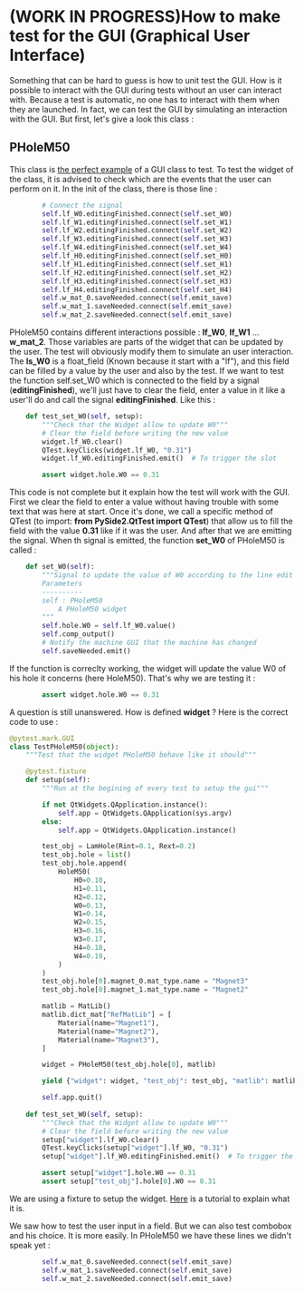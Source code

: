# (WORK IN PROGRESS)How to make test for the GUI (Graphical User Interface)

Something that can be hard to guess is how to unit test the GUI. How is it possible to interact with the GUI during tests without an user can interact with. Because a test is
automatic, no one has to interact with them when they are launched. In fact, we can test the GUI by simulating an interaction with the GUI. But first, let's give a look this class :

## PHoleM50

This class is [the perfect example](https://github.com/Eomys/pyleecan/blob/master/pyleecan/GUI/Dialog/DMachineSetup/SMHoleMag/PHoleM50/PHoleM50.py) of a GUI class to test.
To test the widget of the class, it is advised to check which are the events that the user can perform on it. In the init of the class, there is those line :

```py
        # Connect the signal
        self.lf_W0.editingFinished.connect(self.set_W0)
        self.lf_W1.editingFinished.connect(self.set_W1)
        self.lf_W2.editingFinished.connect(self.set_W2)
        self.lf_W3.editingFinished.connect(self.set_W3)
        self.lf_W4.editingFinished.connect(self.set_W4)
        self.lf_H0.editingFinished.connect(self.set_H0)
        self.lf_H1.editingFinished.connect(self.set_H1)
        self.lf_H2.editingFinished.connect(self.set_H2)
        self.lf_H3.editingFinished.connect(self.set_H3)
        self.lf_H4.editingFinished.connect(self.set_H4)
        self.w_mat_0.saveNeeded.connect(self.emit_save)
        self.w_mat_1.saveNeeded.connect(self.emit_save)
        self.w_mat_2.saveNeeded.connect(self.emit_save)
```

PHoleM50 contains different interactions possible : __lf_W0__, __lf_W1__ ... __w_mat_2__. Those variables are parts of the widget that can be updated by the user. The test will obviously
modify them to simulate an user interaction. The __ls_W0__ is a float_field (Known because it start with a "lf"), and this field can be filled by a value by the user and also by the test.
If we want to test the function self.set_W0 which is connected to the field by a signal (__editingFinished__), we'll just have to clear the field, enter a value in it like a user'll do
and call the signal __editingFinished__. Like this :

```py
    def test_set_W0(self, setup):
        """Check that the Widget allow to update W0"""
        # Clear the field before writing the new value
        widget.lf_W0.clear()
        QTest.keyClicks(widget.lf_W0, "0.31")
        widget.lf_W0.editingFinished.emit()  # To trigger the slot

        assert widget.hole.W0 == 0.31
```

This code is not complete but it explain how the test will work with the GUI. First we clear the field to enter a value without having trouble with some text that was here at start.
Once it's done, we call a specific method of QTest (to import: __from PySide2.QtTest import QTest__) that allow us to fill the field with the value __0.31__ like if it was the user.
And after that we are emitting the signal. When th signal is emitted, the function __set_W0__ of PHoleM50 is called :

```py
    def set_W0(self):
        """Signal to update the value of W0 according to the line edit
        Parameters
        ----------
        self : PHoleM50
            A PHoleM50 widget
        """
        self.hole.W0 = self.lf_W0.value()
        self.comp_output()
        # Notify the machine GUI that the machine has changed
        self.saveNeeded.emit()
```

If the function is correclty working, the widget will update the value W0 of his hole it concerns (here HoleM50). That's why we are testing it :

```py
        assert widget.hole.W0 == 0.31
```

A question is still unanswered. How is defined __widget__ ? Here is the correct code to use : 

```py
@pytest.mark.GUI
class TestPHoleM50(object):
    """Test that the widget PHoleM50 behave like it should"""

    @pytest.fixture
    def setup(self):
        """Run at the begining of every test to setup the gui"""

        if not QtWidgets.QApplication.instance():
            self.app = QtWidgets.QApplication(sys.argv)
        else:
            self.app = QtWidgets.QApplication.instance()

        test_obj = LamHole(Rint=0.1, Rext=0.2)
        test_obj.hole = list()
        test_obj.hole.append(
            HoleM50(
                H0=0.10,
                H1=0.11,
                H2=0.12,
                W0=0.13,
                W1=0.14,
                W2=0.15,
                H3=0.16,
                W3=0.17,
                H4=0.18,
                W4=0.19,
            )
        )
        test_obj.hole[0].magnet_0.mat_type.name = "Magnet3"
        test_obj.hole[0].magnet_1.mat_type.name = "Magnet2"

        matlib = MatLib()
        matlib.dict_mat["RefMatLib"] = [
            Material(name="Magnet1"),
            Material(name="Magnet2"),
            Material(name="Magnet3"),
        ]

        widget = PHoleM50(test_obj.hole[0], matlib)

        yield {"widget": widget, "test_obj": test_obj, "matlib": matlib}

        self.app.quit()
     
    def test_set_W0(self, setup):
        """Check that the Widget allow to update W0"""
        # Clear the field before writing the new value
        setup["widget"].lf_W0.clear()
        QTest.keyClicks(setup["widget"].lf_W0, "0.31")
        setup["widget"].lf_W0.editingFinished.emit()  # To trigger the slot

        assert setup["widget"].hole.W0 == 0.31
        assert setup["test_obj"].hole[0].W0 == 0.31
```

We are using a fixture to setup the widget. [Here](https://github.com/BenjaminGabet/pyleecan-doc/blob/patch-1/Tests_Turorials/make.setup.function.md)
is a tutorial to explain what it is.

We saw how to test the user input in a field. But we can also test combobox and his choice. It is more easily. In PHoleM50 we have these lines we didn't speak yet :

```py
        self.w_mat_0.saveNeeded.connect(self.emit_save)
        self.w_mat_1.saveNeeded.connect(self.emit_save)
        self.w_mat_2.saveNeeded.connect(self.emit_save)
```

